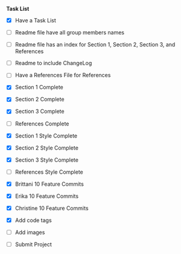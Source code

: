 **Task List**

- [x] Have a Task List
- [ ] Readme file have all group members names
- [ ] Readme file has an index for Section 1, Section 2, Section 3, and References 
- [ ] Readme to include ChangeLog
- [ ] Have a References File for References
- [x] Section 1 Complete
- [x] Section 2 Complete
- [x] Section 3 Complete
- [ ] References Complete 
- [x] Section 1 Style Complete
- [x] Section 2 Style Complete
- [x] Section 3 Style Complete
- [ ] References Style Complete
- [x] Brittani 10 Feature Commits
- [x] Erika 10 Feature Commits
- [x] Christine 10 Feature Commits
- [x] Add code tags
- [ ] Add images
- [ ] Submit Project

